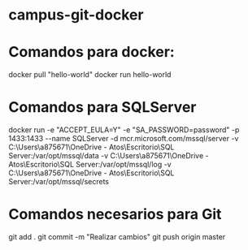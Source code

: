 # campus-git-docker

# Comandos para docker:
docker pull "hello-world"
docker run hello-world

# Comandos para SQLServer
docker run -e "ACCEPT_EULA=Y" -e "SA_PASSWORD=password" -p 1433:1433 --name SQLServer -d mcr.microsoft.com/mssql/server -v C:\Users\a875671\OneDrive - Atos\Escritorio\SQL Server:/var/opt/mssql/data -v C:\Users\a875671\OneDrive - Atos\Escritorio\SQL Server:/var/opt/mssql/log -v C:\Users\a875671\OneDrive - Atos\Escritorio\SQL Server:/var/opt/mssql/secrets

# Comandos necesarios para Git
git add .
git commit -m "Realizar cambios"
git push origin master
